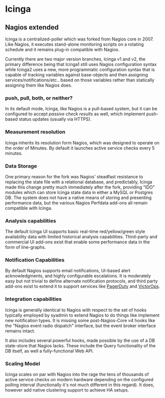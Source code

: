 # Icinga

## Nagios extended

Icinga is a centralized-poller which was forked from Nagios core in 2007. Like
Nagios, it executes stand-alone monitoring scripts on a rotating schedule and
it remains plug-in compatible with Nagios. 

Currently there are two major version branches, Icinga v1 and v2, the primary
difference being that Icinga1 still uses Nagios configuration syntax while
Icinga2 uses a new, more programmatic configuration syntax that is capable of
tracking variables against base-objects and then assigning
services/notifications/etc.. based on those variables rather than statically
assigning them like Nagios does.  

### push, pull, both, or neither? 
In its default mode, Icinga, like Nagios is a pull-based system, but it can be
configured to accept *passive check results* as well, which implement
push-based status updates (usually via HTTPS).

### Measurement resolution
Icinga inherits its resolution form Nagios, which was designed to operate on
the order of Minutes. By default it launches active service checks every 5
minutes.

### Data Storage 
One primary reason for the fork was Nagios' steadfast resistance to replacing
the state file with a relational database, and predictably, Icinga made this
change pretty much immediately after the fork, providing "IDO" modules which can
store Icinga state data in either a MySQL or Postgres DB. The system does not
have a native means of storing and presenting performance data, but the various
Nagios Perfdata add-ons all remain compatible with Icinga.

### Analysis capabilities 
The default Icinga UI supports basic real-time red/yellow/green style
availability data with limited historical analysis capabilities. Third-party
and commercial UI add-ons exist that enable some performance data in the form
of line-graphs. 

### Notification Capabilities 
By default Nagios supports email notifications, UI-based alert
acknowledgments, and highly configurable escalations.  It is moderately easy
but not trivial to define alternate notification protocols, and third party
add-ons exist to extend it to support services like [PagerDuty]() and
[VictorOps]().

### Integration capabilities 
Icinga is generally identical to Nagios with respect to the set of hooks
typically employed by syadmin to extend Nagios to do things like implement new
notification types. It is missing some post-Nagios-Core v4 hooks like the
"Nagios event radio dispatch" interface, but the event broker interface remains
intact.

It also includes several powerful hooks, made possible by the use of a DB
state-store that Nagios lacks. These include the Query functionality of the DB
itself, as well a fully-functional Web API. 

### Scaling Model 
Icinga scales on par with Nagios into the rage the tens of thousands of active
service checks on modern hardware depending on the configured polling interval
(functionally it's not much different in this regard). It does, however add
native clustering support to achieve HA setups.
